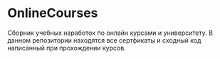 # OnlineCourses

Сборник учебных наработок по онлайн курсами и университету. 
В данном репозитории находятся все сертфикаты и сходный код написанный при прохождении курсов.

